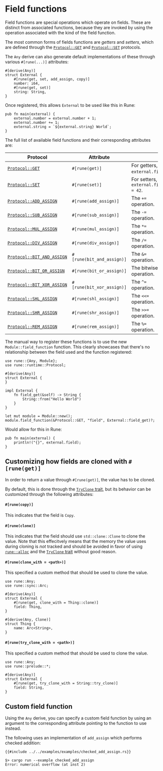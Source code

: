 # Field functions

Field functions are special operations which operate on fields. These are
distinct from associated functions, because they are invoked by using the
operation associated with the kind of the field function.

The most common forms of fields functions are *getters* and *setters*, which are
defined through the [`Protocol::GET`] and [`Protocol::SET`] protocols.

The `Any` derive can also generate default implementations of these through
various `#[rune(...)]` attributes:

```rust,noplaypen
#[derive(Any)]
struct External {
    #[rune(get, set, add_assign, copy)]
    number: i64,
    #[rune(get, set)]
    string: String,
}
```

Once registered, this allows `External` to be used like this in Rune:

```rune
pub fn main(external) {
    external.number = external.number + 1;
    external.number += 1;
    external.string = `${external.string} World`;
}
```

The full list of available field functions and their corresponding attributes
are:

| Protocol | Attribute | |
|-|-|-|
| [`Protocol::GET`] | `#[rune(get)]` | For getters, like `external.field`. |
| [`Protocol::SET`] | `#[rune(set)]` | For setters, like `external.field = 42`. |
| [`Protocol::ADD_ASSIGN`] | `#[rune(add_assign)]` | The `+=` operation. |
| [`Protocol::SUB_ASSIGN`] | `#[rune(sub_assign)]` | The `-=` operation. |
| [`Protocol::MUL_ASSIGN`] | `#[rune(mul_assign)]` | The `*=` operation. |
| [`Protocol::DIV_ASSIGN`] | `#[rune(div_assign)]` | The `/=` operation. |
| [`Protocol::BIT_AND_ASSIGN`] | `#[rune(bit_and_assign)]` | The `&=` operation. |
| [`Protocol::BIT_OR_ASSIGN`] | `#[rune(bit_or_assign)]` | The bitwise or operation. |
| [`Protocol::BIT_XOR_ASSIGN`] | `#[rune(bit_xor_assign)]` | The `^=` operation. |
| [`Protocol::SHL_ASSIGN`] | `#[rune(shl_assign)]` | The `<<=` operation. |
| [`Protocol::SHR_ASSIGN`] | `#[rune(shr_assign)]` | The `>>=` operation. |
| [`Protocol::REM_ASSIGN`] | `#[rune(rem_assign)]` | The `%=` operation. |

The manual way to register these functions is to use the new `Module::field_function`
function. This clearly showcases that there's no relationship between the field
used and the function registered:

```rust,noplaypen
use rune::{Any, Module};
use rune::runtime::Protocol;

#[derive(Any)]
struct External {
}

impl External {
    fn field_get(&self) -> String {
        String::from("Hello World")
    }
}

let mut module = Module::new();
module.field_function(&Protocol::GET, "field", External::field_get)?;
```

Would allow for this in Rune:

```rune
pub fn main(external) {
    println!("{}", external.field);
}
```

## Customizing how fields are cloned with `#[rune(get)]`

In order to return a value through `#[rune(get)]`, the value has to be cloned.

By default, this is done through the [`TryClone` trait], but its behavior can be
customized through the following attributes:

#### `#[rune(copy)]`

This indicates that the field is `Copy`.

#### `#[rune(clone)]`

This indicates that the field should use `std::clone::Clone` to clone the value.
Note that this effecitvely means that the memory the value uses during cloning
is *not* tracked and should be avoided in favor of using [`rune::alloc`] and the
[`TryClone` trait] without good reason.

#### `#[rune(clone_with = <path>)]`

This specified a custom method that should be used to clone the value.

```rust,noplaypen
use rune::Any;
use rune::sync::Arc;

#[derive(Any)]
struct External {
    #[rune(get, clone_with = Thing::clone)]
    field: Thing,
}

#[derive(Any, Clone)]
struct Thing {
    name: Arc<String>,
}
```

#### `#[rune(try_clone_with = <path>)]`

This specified a custom method that should be used to clone the value.

```rust,noplaypen
use rune::Any;
use rune::prelude::*;

#[derive(Any)]
struct External {
    #[rune(get, try_clone_with = String::try_clone)]
    field: String,
}
```

## Custom field function

Using the `Any` derive, you can specify a custom field function by using an
argument to the corresponding attribute pointing to the function to use instead.

The following uses an implementation of `add_assign` which performs checked
addition:

```rust,noplaypen
{{#include ../../examples/examples/checked_add_assign.rs}}
```

```text
$> cargo run --example checked_add_assign
Error: numerical overflow (at inst 2)
```

[`Protocol::ADD_ASSIGN`]: https://docs.rs/rune/0/rune/runtime/struct.Protocol.html#associatedconstant.ADD_ASSIGN
[`Protocol::BIT_AND_ASSIGN`]: https://docs.rs/rune/0/rune/runtime/struct.Protocol.html#associatedconstant.BIT_AND_ASSIGN
[`Protocol::BIT_OR_ASSIGN`]: https://docs.rs/rune/0/rune/runtime/struct.Protocol.html#associatedconstant.BIT_OR_ASSIGN
[`Protocol::BIT_XOR_ASSIGN`]: https://docs.rs/rune/0/rune/runtime/struct.Protocol.html#associatedconstant.BIT_XOR_ASSIGN
[`Protocol::DIV_ASSIGN`]: https://docs.rs/rune/0/rune/runtime/struct.Protocol.html#associatedconstant.DIV_ASSIGN
[`Protocol::GET`]: https://docs.rs/rune/0/rune/runtime/struct.Protocol.html#associatedconstant.GET
[`Protocol::MUL_ASSIGN`]: https://docs.rs/rune/0/rune/runtime/struct.Protocol.html#associatedconstant.MUL_ASSIGN
[`Protocol::REM_ASSIGN`]: https://docs.rs/rune/0/rune/runtime/struct.Protocol.html#associatedconstant.REM_ASSIGN
[`Protocol::SET`]: https://docs.rs/rune/0/rune/runtime/struct.Protocol.html#associatedconstant.SET
[`Protocol::SHL_ASSIGN`]: https://docs.rs/rune/0/rune/runtime/struct.Protocol.html#associatedconstant.SHL_ASSIGN
[`Protocol::SHR_ASSIGN`]: https://docs.rs/rune/0/rune/runtime/struct.Protocol.html#associatedconstant.SHR_ASSIGN
[`Protocol::SUB_ASSIGN`]: https://docs.rs/rune/0/rune/runtime/struct.Protocol.html#associatedconstant.SUB_ASSIGN
[`rune::alloc`]: https://docs.rs/rune/0/rune/alloc/
[`TryClone` trait]: https://docs.rs/rune/0/rune/alloc/clone/trait.TryClone.html

